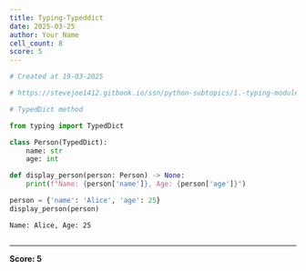 ```yaml
---
title: Typing-Typeddict
date: 2025-03-25
author: Your Name
cell_count: 8
score: 5
---
```


```python
# Created at 19-03-2025
```


```python
# https://stevejoe1412.gitbook.io/ssn/python-subtopics/1.-typing-module - referance
```


```python
# TypedDict method
```


```python
from typing import TypedDict
```


```python
class Person(TypedDict):
    name: str
    age: int
```


```python
def display_person(person: Person) -> None:
    print(f"Name: {person['name']}, Age: {person['age']}")
```


```python
person = {'name': 'Alice', 'age': 25}
display_person(person)
```

    Name: Alice, Age: 25



```python

```


---
**Score: 5**
